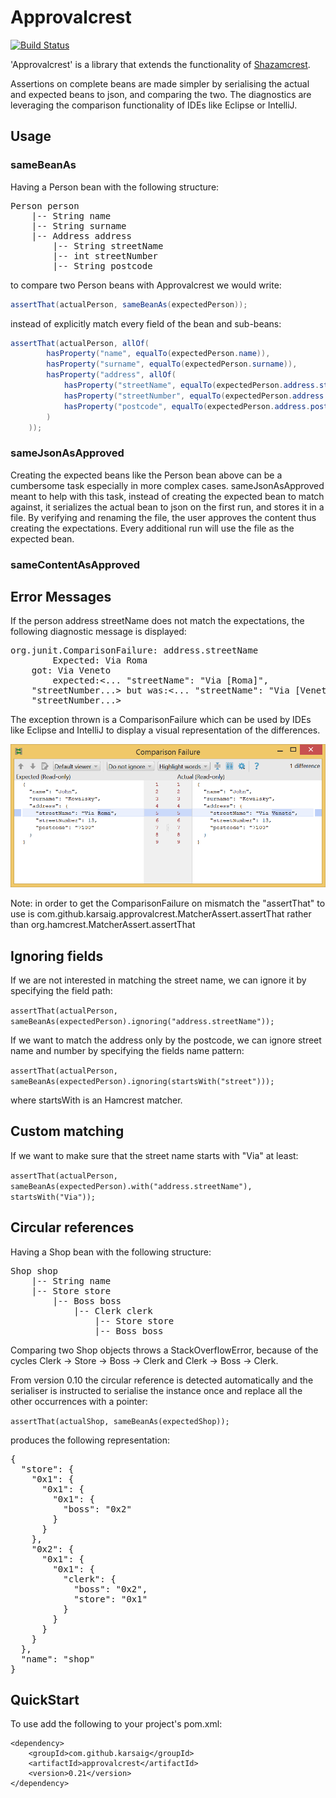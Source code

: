 Approvalcrest
===========
[![Build Status](https://travis-ci.org/karsaig/approvalcrest.svg?branch=master)](https://travis-ci.org/karsaig/approvalcrest)


'Approvalcrest' is a library that extends the functionality of [Shazamcrest](https://github.com/shazam/shazamcrest).

Assertions on complete beans are made simpler by serialising the actual and expected beans to json, and comparing
  the two. The diagnostics are leveraging the comparison functionality of IDEs like Eclipse or IntelliJ.


Usage
-----

### sameBeanAs

Having a Person bean with the following structure:

<pre>Person person
    |-- String name
    |-- String surname
    |-- Address address
        |-- String streetName
        |-- int streetNumber
        |-- String postcode</pre>

to compare two Person beans with Approvalcrest we would write:

```java
assertThat(actualPerson, sameBeanAs(expectedPerson));
```

instead of explicitly match every field of the bean and sub-beans:

```java
assertThat(actualPerson, allOf(
        hasProperty("name", equalTo(expectedPerson.name)),
        hasProperty("surname", equalTo(expectedPerson.surname)),
        hasProperty("address", allOf(
            hasProperty("streetName", equalTo(expectedPerson.address.streetName)),
            hasProperty("streetNumber", equalTo(expectedPerson.address.streetNumber)),
            hasProperty("postcode", equalTo(expectedPerson.address.postcode)))
        )
    ));
```

### sameJsonAsApproved

Creating the expected beans like the Person bean above can be a cumbersome task especially in more complex cases.
sameJsonAsApproved meant to help with this task, instead of creating the expected bean to match against, it serializes the actual bean to json on the first run, and stores it in a file.
By verifying and renaming the file, the user approves the content thus creating the expectations. Every additional run will use the file as the expected bean.



### sameContentAsApproved



Error Messages
-----

If the person address streetName does not match the expectations, the following diagnostic message is displayed:

<pre>org.junit.ComparisonFailure: address.streetName
        Expected: Via Roma
    got: Via Veneto
        expected:&lt;... "streetName": "Via [Roma]",
    "streetNumber...&gt; but was:&lt;... "streetName": "Via [Veneto]",
    "streetNumber...&gt;</pre>

The exception thrown is a ComparisonFailure which can be used by IDEs like Eclipse and IntelliJ to display a visual representation of the differences.

![Comparison failure diagnostic](/DiffScreenshot.png)

Note: in order to get the ComparisonFailure on mismatch the "assertThat" to use is com.github.karsaig.approvalcrest.MatcherAssert.assertThat 
rather than org.hamcrest.MatcherAssert.assertThat


Ignoring fields
-----

If we are not interested in matching the street name, we can ignore it by specifying the field path:

<code>assertThat(actualPerson, sameBeanAs(expectedPerson).ignoring("address.streetName"));</code>

If we want to match the address only by the postcode, we can ignore street name and number by specifying the fields name pattern:

<code>assertThat(actualPerson, sameBeanAs(expectedPerson).ignoring(startsWith("street")));</code>

where startsWith is an Hamcrest matcher.


Custom matching
-----

If we want to make sure that the street name starts with "Via" at least:

<code>assertThat(actualPerson, sameBeanAs(expectedPerson).with("address.streetName"), startsWith("Via"));</code>


Circular references
-----

Having a Shop bean with the following structure:

<pre>Shop shop
	|-- String name
    |-- Store store
        |-- Boss boss
            |-- Clerk clerk
                |-- Store store
                |-- Boss boss</pre>
        
Comparing two Shop objects throws a StackOverflowError, because of the cycles Clerk -> Store -> Boss -> Clerk and Clerk -> Boss -> Clerk.

From version 0.10 the circular reference is detected automatically and the serialiser is instructed to serialise the instance once and replace all the other occurrences with a pointer:

<code>assertThat(actualShop, sameBeanAs(expectedShop));</code>

produces the following representation:

<pre>{
  "store": {
    "0x1": {
      "0x1": {
        "0x1": {
          "boss": "0x2"
        }
      }
    },
    "0x2": {
      "0x1": {
        "0x1": {
          "clerk": {
            "boss": "0x2",
            "store": "0x1"
          }
        }
      }
    }
  },
  "name": "shop"
}</pre>


QuickStart
-----

To use add the following to your project's pom.xml:
 
    <dependency>
		<groupId>com.github.karsaig</groupId>
		<artifactId>approvalcrest</artifactId>
		<version>0.21</version>
	</dependency>
